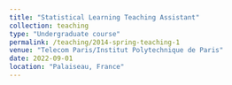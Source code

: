 ```yaml
---
title: "Statistical Learning Teaching Assistant"
collection: teaching
type: "Undergraduate course"
permalink: /teaching/2014-spring-teaching-1
venue: "Telecom Paris/Institut Polytechnique de Paris"
date: 2022-09-01
location: "Palaiseau, France"
---
```



